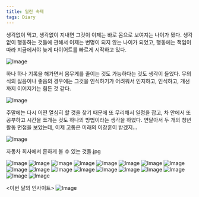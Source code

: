 ```yaml
---
title: 밀린 숙제
tags: Diary
---
```


생각없이 먹고, 생각없이 지내면 그것이 이제는 바로 몸으로 보여지는 나이가 됐다. 생각없이 행동하는 것들에 관해서 이제는 변명이 되지 않는 나이가 되었고, 행동에는 책임이 따라 지금에서야 늦게 다이어트를 빠르게 시작하고 있다. 

![Image](https://github.com/user-attachments/assets/90aeb152-4559-448b-aab0-02149a36580e)


하나 하나 기록을 해가면서 몸무게를 줄이는 것도 가능하다는 것도 생각이 들었다. 무의식의 싫음이나 좋음의 경우에는 그것을 인식하기가 어려워서 인지하고, 인식하고, 개선까지 이어지기는 힘든 것 같다.

![Image](https://github.com/user-attachments/assets/df155c86-552d-4d31-95ff-5d109a508113)

주말에는 다시 어떤 열심히 할 것을 찾기 때문에 또 무리해서 일정을 잡고, 차 안에서 또 공부하고 시간을 쪼개는 것도 하나의 방법이라는 생각을 하였다. 연달아서 두 개의 청년 활동 면접을 보았는데, 이제 고통은 미래의 이장훈이 받겠지...

![Image](https://github.com/user-attachments/assets/e4beebbf-ef6a-495d-9189-8b3fe69dcd75)

자동차 회사에서 흔하게 볼 수 있는 것들.jpg

![Image](https://github.com/user-attachments/assets/fbfd24cd-20fe-4aff-8a41-60b717a31a2f)
![Image](https://github.com/user-attachments/assets/67644cb8-0030-4d54-8a78-6160179b09b3)
![Image](https://github.com/user-attachments/assets/2b4467c0-3904-431f-82ae-78b239843a4a)
![Image](https://github.com/user-attachments/assets/7de7f792-5812-4525-a759-a4264d263667)
![Image](https://github.com/user-attachments/assets/08b6b730-f83e-451f-8df2-ae5fd3a1fb92)
![Image](https://github.com/user-attachments/assets/ffd8237a-c0f8-4f29-b9e5-d349a7dd8e20)
![Image](https://github.com/user-attachments/assets/80febfff-0239-43a4-bcf0-196bc5721c86)
![Image](https://github.com/user-attachments/assets/999673cd-5fca-4840-b282-8f2086b6f465)
![Image](https://github.com/user-attachments/assets/835c35c3-73c1-464c-81a9-f4915066f5a2)
![Image](https://github.com/user-attachments/assets/408a6a6e-7e13-4eec-919a-9ea43a67448b)
![Image](https://github.com/user-attachments/assets/da082013-a80e-4a75-a3f4-595fcbb2b7fb)
![Image](https://github.com/user-attachments/assets/9e01a80b-58a8-4982-bb12-353d12e32b37)
![Image](https://github.com/user-attachments/assets/ffac25f7-3b02-4b38-8b26-278eabd1a6ee)
![Image](https://github.com/user-attachments/assets/917bd6c6-010e-4104-9e62-221c219c258f)
![Image](https://github.com/user-attachments/assets/d2fb8253-d8c8-4f76-8c1e-3bd589ecddfc)
![Image](https://github.com/user-attachments/assets/3bdb0333-9d0d-4457-aae6-93093468f5d7)
![Image](https://github.com/user-attachments/assets/9cb0b7f0-8d6e-4406-b3c0-33b4ba8cb1d2)
![Image](https://github.com/user-attachments/assets/7638a0cb-2435-44c6-b62c-7a3c3733dadb)

<이번 달의 인사이트>
![Image](https://github.com/user-attachments/assets/2eba74a0-48c4-4f55-a127-ebd8aed10cfe)


